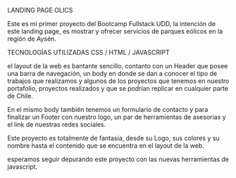 LANDING PAGE OLICS 

Este es mi primer proyecto del Bootcamp Fullstack UDD, la intención de este landing page, es mostrar y ofrecer servicios de parques eólicos en la región de Aysén. 

TECNOLOGÍAS UTILIZADAS 
CSS / HTML / JAVASCRIPT

el layout de la web es bantante sencillo, contanto con un Header que posee una barra de navegación, un body en donde se dan a conocer el tipo de trabajos que realizamos y algunos de los proyectos que tenemos en nuestro portafolio, proyectos realizados y que se podrían replicar en cualquier parte de Chile. 

En el mismo body también tenemos un formulario de contacto y para finalizar un Footer con nuestro logo, un par de herramientas de asesorias y el link de nuestras redes sociales. 

Este proyecto es totalmente de fantasia, desde su Logo, sus colores y su nombre hasta el contenido que se encuentra en el layout de la web.

esperamos seguir depurando este proyecto con las nuevas herramientas de javascript.



